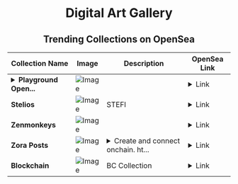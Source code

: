 <div align="center">

# Digital Art Gallery

## Trending Collections on OpenSea

| Collection Name                       | Image                                                                                     | Description                       | OpenSea Link                                                                                          |
|---------------------------------------|-------------------------------------------------------------------------------------------|-----------------------------------|--------------------------------------------------------------------------------------------------------|
| **<details><summary>Playground Open...</summary>Playground Open Ticketing Ecosystem Event 12391</details>** | ![Image](https://i.seadn.io/s/raw/files/ad4b567b5e819f5eb9dc8588aeb6896f.png?w=500&auto=format?w=200&auto=format) |  | <details><summary>Link</summary>[Playground Open Ticketing Ecosystem Event 12391](https://opensea.io/collection/playground-open-ticketing-ecosystem-event-12391)</details> |
| **Stelios** | ![Image](https://i.seadn.io/s/raw/files/651cdd5783953c2759ab6999bef6d76a.jpg?w=500&auto=format?w=200&auto=format) | STEFI | <details><summary>Link</summary>[Stelios](https://opensea.io/collection/stelios-1)</details> |
| **Zenmonkeys** | ![Image](https://i.seadn.io/s/raw/files/0c8476442f5bfb633bc569f3efd4098f.jpg?w=500&auto=format?w=200&auto=format) |  | <details><summary>Link</summary>[Zenmonkeys](https://opensea.io/collection/zenmonkeys)</details> |
| **Zora Posts** | ![Image](https://i.seadn.io/s/raw/files/d12ec22a655d9c3e5c2a13d5aa891889.jpg?w=500&auto=format?w=200&auto=format) | <details><summary>Create and connect onchain. ht...</summary>Create and connect onchain. https://zora.co</details> | <details><summary>Link</summary>[Zora Posts](https://opensea.io/collection/zora-posts-2014)</details> |
| **Blockchain** | ![Image](https://i.seadn.io/s/raw/files/95c383136136b5825ce157b809410bd5.png?w=500&auto=format?w=200&auto=format) | BC Collection | <details><summary>Link</summary>[Blockchain](https://opensea.io/collection/blockchain-110)</details> |

</div>